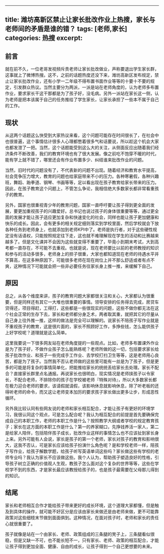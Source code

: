 
---
title: 潍坊高新区禁止让家长批改作业上热搜，家长与老师间的矛盾是谁的错？
tags: [老师,家长]
categories: 热搜
excerpt: 
---

## 前言
就在前不久，一位老哥发视频斥责老师让家长批改做业，声称要退出学生家长群，这事就上了微博热搜。这不，之前的话题热度还没下来，潍坊高新区发布规定，禁止让家长批改作业，还有小学一二年级不得布置书面作业等等的十要十不要的规定，引发群众热议。当然主要分为两派，一派是站在老师角度的，认为老师多布置作业，要求家长干这干那都是为了孩子好，没毛病。另外一派站在家长这一侧，认为老师是把本该属于自己的任务推给了学生家长，让家长承担了一些本不属于自己的工作。

## 现状
从这两个话题这么快受到大家热议来看，这个问题可能存在时间很长了，在社会中也很普遍，这个事情估计很多人心理都憋着很多气和话要说，所以趁这个机会大家也都发泄了一把。当然，这个话题能受到这么大的关注，从侧面反应出随着我们经济条件不断改善，我们的教育环境也有了很大发展。像之前吃不饱穿不暖的时代，能有学上就不错了，哪里还会有作业布置多少、纠结谁来批改作业的问题。  

当然，旧时代的问题没有了，不代表新的问题不出现。随着经济和教育水平提高，社会竞争压力增大，教育的问题也给家庭带来不小的压力。各种寒暑假，各种兴趣班，舞蹈、跆拳道、钢琴、书画等等，足以看出现在孩子教育给家长带来的压力。因此，在孩子教育这个问题上，不管怎么争论，我相信绝大多数家长都非常看重孩子的教育。  

另外，国家也很重视青少年的教育问题，国家一直呼吁要让孩子得到更全面的发展，要更加重视孩子的兴趣爱好。总书记也说过孩子的身体很重要等等，通过更全面的发展才能让孩子适应更加复杂和快速变化的社会，同样也能让孩子更加健康和快乐的成长。因此，会有更多的相关规定细则落实到学校里面，然后学校就会下放各种任务到老师身上，也就添加到老师KPI中了。老师是执行者，对于这些硬性规定没有话语权，只能按照规定往下走，这也就不难理解现在学生的活动和比赛越来越多了。但是文化课并不会因为这些就变得不重要了，毕竟小到期末考试，大到高考都一直存在，不可能不去重视。也就是说，现在老师要比以前的老师教授的知识和参与的活动多很多，老师身上的担子很重，大家也都知道现在老师的待遇水平并不算高，在这多种原因下，可能很多老师在现在岗位上并不那么舒适或者有点不爽，这种情况下可能就会把一些非必要任务往家长身上推一推，来缓解下自己。

## 原因
总之，从各个维度来讲，孩子的教育问题大家都很关注和关心，大家都认为很重要，但是同样还有其它一大堆也很重要的事情。领导安排的任务得去完成，房贷车贷得还，项目得赶，工得打，这些都是一些很现实的问题，这些不做你都无法在这个社会正常的生存下去，家长和老师都分身乏术，两者取其重，就把其它的尽量从自己身上往外推一推，这样的做法是完全可以理解的。说家长不陪孩子写作业就是不重视孩子的教育，这是很片面的，家长不照顾好工作，多挣些钱，怎么能供孩子上好学校呢？道理就是这么简单。  

这里我要说一下很多网友站在老师角度提的一些观点。比如，老师多布置课外作业是为了孩子好，不做作业孩子怎么能熟练呢？老师所做的这一切，包括要求家长给孩子批改作业、和孩子一些完成手工作业、去学校打扫卫生等等，这是老师用心良苦，都是为了孩子。当然我不否认老师做的这些里可能有一丝是为了孩子，但是更多的可能是将复杂的事情简单化，把能推给家长的统统丢给家长去处理。家长不配合？直接家长群里点名通报。再说家长也很明白，现实情况是老师挟孩子以令家长，不配合老师，不排除你的孩子在学校被老师『特殊对待』，所以大多数家长都在极力迎合老师的要求，该请假就请假，该影响休息就影响休息，除了听老板的还得听老师的命令，而又这让老师变本加厉的要求孩子家长做出更多让步，形成恶性循环。  

另外我比较认同有些网友说的老师和家长相互配合，才能让孩子有更好的环境学习，我很认同这个观点，可是怎么配合呢？我认为相互配合的前提是首先要确保完成自己的本职工作，老师的本职工作是什么？按照教学大纲或者学校的规定教育孩子；家长在这方面的本职工作是什么？第一的养家糊口，先挣钱养活一家人，第二是给家人陪伴，包括陪伴孩子成长，批改作业这样的事情怎么也不应该扯到家长身上来。另外可能有人会说，家长是孩子的第一个老师，家长对孩子的教育和影响很大，这我不否认，可是家长应该给孩子扮演什么角色呢？是和学校老师一样，陪孩子写作业，给孩子解数学题，给孩子听写英语单词这些吗？家长做这些有学校的老师专业吗？我认为家长不应该做这些。我个人认为，帮助孩子塑造良好的性格，引导孩子树立正确的价值观人生观，教孩子怎么面对这个复杂的世界等等，这些在学校学不到的东西，才是家长最应该教授给孩子的，也是孩子最需要在父母那儿得到的知识。

## 结尾
家长和老师相互合作才能给孩子带来更好的成长环境，这个道理大家都懂，但是触及到具体的操作，就可能不好区分是应该由家长来做还是由老师来做，更不可能靠政策对这些细枝末节做到面面俱到。这种情况，在面对孩子时，老师和家长的责任心就很重要了。

孩子就像是站在一个由家长、老师、政策组成的三条腿的凳子上，三条腿看似很稳，但是又缺一不可，也不能长短不一，只有家长、老师、政策的相互配合，才能让孩子得到更加全面、健康、自由的成长，让孩子得到一个自己更想要的未来。
